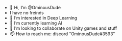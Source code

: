- 👋 Hi, I’m @OminousDude 
- I have no freinds
- 👀 I’m interested in Deep Learning
- 🌱 I’m currently learning AI
- 💞️ I’m looking to collaborate on Unity games and stuff
- 📫 How to reach me: discord "OminousDude#3593"

<!---
OminousDude/OminousDude is a ✨ special ✨ repository because its `README.md` (this file) appears on your GitHub profile.
You can click the Preview link to take a look at your changes.
--->
